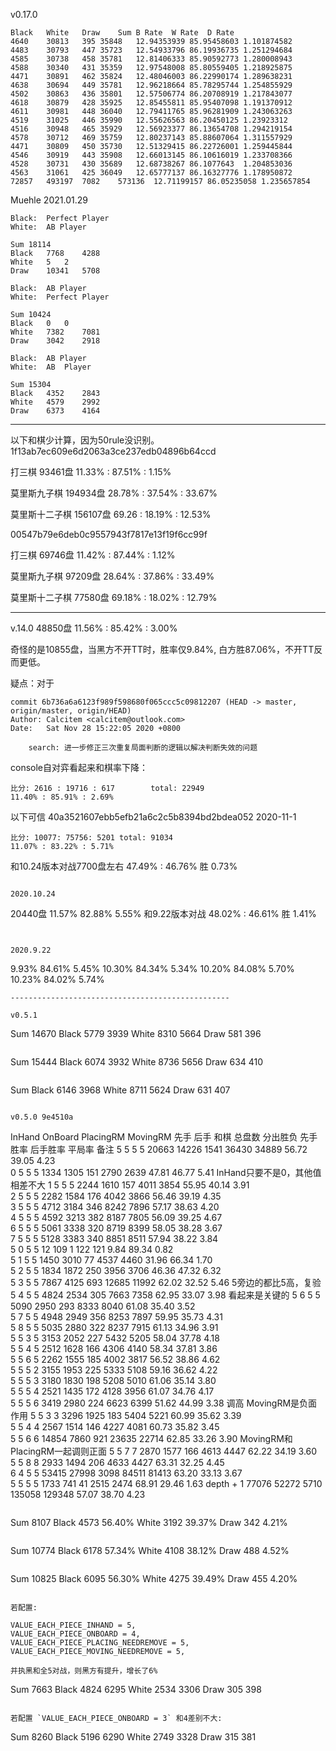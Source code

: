 v0.17.0

```
Black	White	Draw	Sum	B Rate	W Rate	D Rate
4640	30813	395	35848	12.94353939	85.95458603	1.101874582
4483	30793	447	35723	12.54933796	86.19936735	1.251294684
4585	30738	458	35781	12.81406333	85.90592773	1.280008943
4588	30340	431	35359	12.97548008	85.80559405	1.218925875
4471	30891	462	35824	12.48046003	86.22990174	1.289638231
4638	30694	449	35781	12.96218664	85.78295744	1.254855929
4502	30863	436	35801	12.57506774	86.20708919	1.217843077
4618	30879	428	35925	12.85455811	85.95407098	1.191370912
4611	30981	448	36040	12.79411765	85.96281909	1.243063263
4519	31025	446	35990	12.55626563	86.20450125	1.23923312
4516	30948	465	35929	12.56923377	86.13654708	1.294219154
4578	30712	469	35759	12.80237143	85.88607064	1.311557929
4471	30809	450	35730	12.51329415	86.22726001	1.259445844
4546	30919	443	35908	12.66013145	86.10616019	1.233708366
4528	30731	430	35689	12.68738267	86.1077643	1.204853036
4563	31061	425	36049	12.65777137	86.16327776	1.178950872
72857	493197	7082	573136	12.71199157	86.05235058	1.235657854
```

Muehle 2021.01.29

```
Black:	Perfect Player
White:	AB Player

Sum	18114
Black	7768	4288
White	5	2
Draw	10341	5708

Black:	AB Player
White:	Perfect Player

Sum	10424
Black	0	0
White	7382	7081
Draw	3042	2918

Black:	AB Player
White:	AB  Player

Sum	15304
Black	4352	2843
White	4579	2992
Draw	6373	4164
```

--------

以下和棋少计算，因为50rule没识别。
1f13ab7ec609e6d2063a3ce237edb04896b64ccd

打三棋 93461盘
11.33% : 87.51% : 1.15%

莫里斯九子棋 194934盘
28.78% : 37.54% : 33.67%

莫里斯十二子棋 156107盘
69.26 : 18.19% : 12.53%


00547b79e6deb0c9557943f7817e13f19f6cc99f

打三棋 69746盘
11.42% : 87.44% : 1.12%

莫里斯九子棋 97209盘
28.64% : 37.86% : 33.49%

莫里斯十二子棋 77580盘
69.18% : 18.02% : 12.79%

-----------------

v.14.0
48850盘
11.56% : 85.42% : 3.00%

奇怪的是10855盘，当黑方不开TT时，胜率仅9.84%, 白方胜87.06%，不开TT反而更低。

疑点：对于
```
commit 6b736a6a6123f989f598680f065ccc5c09812207 (HEAD -> master, origin/master, origin/HEAD)
Author: Calcitem <calcitem@outlook.com>
Date:   Sat Nov 28 15:22:05 2020 +0800

    search: 进一步修正三次重复局面判断的逻辑以解决判断失效的问题
```
console自对弈看起来和棋率下降：
```
比分: 2616 : 19716 : 617        total: 22949
11.40% : 85.91% : 2.69%
```

以下可信
40a3521607ebb5efb21a6c2c5b8394bd2bdea052
2020-11-1

```
比分: 10077: 75756: 5201 total: 91034
11.07% : 83.22% : 5.71%
```	



和10.24版本对战7700盘左右
47.49% : 46.76% 胜 0.73%
```

2020.10.24
```
20440盘
11.57% 82.88% 5.55%
和9.22版本对战
48.02% : 46.61% 胜 1.41%
```


2020.9.22

```
9.93% 84.61% 5.45%
10.30% 84.34% 5.34%
10.20% 84.08% 5.70%
10.23% 84.02% 5.74%
```
-------------------------------------------------

v0.5.1

```
Sum	14670
Black	5779	3939
White	8310	5664
Draw	581	396
```

```
Sum	15444
Black	6074	3932
White	8736	5656
Draw	634	410
```

```
Sum	
Black	6146	3968
White	8711	5624
Draw	631	407
```

v0.5.0 9e4510a

```
InHand	OnBoard	PlacingRM	MovingRM	先手	后手	和棋	总盘数	分出胜负	先手胜率	后手胜率	平局率	备注
5	5	5	5	20663	14226	1541	36430	34889	56.72 	39.05 	4.23 	
0	5	5	5	1334	1305	151	2790	2639	47.81 	46.77 	5.41 	InHand只要不是0，其他值相差不大
1	5	5	5	2244	1610	157	4011	3854	55.95 	40.14 	3.91 	
2	5	5	5	2282	1584	176	4042	3866	56.46 	39.19 	4.35 	
3	5	5	5	4712	3184	346	8242	7896	57.17 	38.63 	4.20 	
4	5	5	5	4592	3213	382	8187	7805	56.09 	39.25 	4.67 	
6	5	5	5	5061	3338	320	8719	8399	58.05 	38.28 	3.67 	
7	5	5	5	5128	3383	340	8851	8511	57.94 	38.22 	3.84 	
5	0	5	5	12	109	1	122	121	9.84 	89.34 	0.82 	
5	1	5	5	1450	3010	77	4537	4460	31.96 	66.34 	1.70 	
5	2	5	5	1834	1872	250	3956	3706	46.36 	47.32 	6.32 	
5	3	5	5	7867	4125	693	12685	11992	62.02 	32.52 	5.46 	5旁边的都比5高，复验 
5	4	5	5	4824	2534	305	7663	7358	62.95 	33.07 	3.98 	看起来是关键的
5	6	5	5	5090	2950	293	8333	8040	61.08 	35.40 	3.52 	
5	7	5	5	4948	2949	356	8253	7897	59.95 	35.73 	4.31 	
5	8	5	5	5035	2880	322	8237	7915	61.13 	34.96 	3.91 	
5	5	3	5	3153	2052	227	5432	5205	58.04 	37.78 	4.18 	
5	5	4	5	2512	1628	166	4306	4140	58.34 	37.81 	3.86 	
5	5	6	5	2262	1555	185	4002	3817	56.52 	38.86 	4.62 	
5	5	5	2	3155	1953	225	5333	5108	59.16 	36.62 	4.22 	
5	5	5	3	3180	1830	198	5208	5010	61.06 	35.14 	3.80 	
5	5	5	4	2521	1435	172	4128	3956	61.07 	34.76 	4.17 	
5	5	5	6	3419	2980	224	6623	6399	51.62 	44.99 	3.38 	调高 MovingRM是负面作用
5	5	3	3	3296	1925	183	5404	5221	60.99 	35.62 	3.39 	
5	5	4	4	2567	1514	146	4227	4081	60.73 	35.82 	3.45 	
5	5	6	6	14854	7860	921	23635	22714	62.85 	33.26 	3.90 	MovingRM和PlacingRM一起调则正面
5	5	7	7	2870	1577	166	4613	4447	62.22 	34.19 	3.60 	
5	5	8	8	2933	1494	206	4633	4427	63.31 	32.25 	4.45 	
6	4	5	5	53415	27998	3098	84511	81413	63.20 	33.13 	3.67 	
5	5	5	5	1733	741	41	2515	2474	68.91 	29.46 	1.63 	depth + 1
				77076	52272	5710	135058	129348	57.07 	38.70 	4.23 	

```

```
Sum 8107
Black	4573	56.40%
White	3192	39.37%
Draw	342	 4.21%
```

```
Sum	10774
Black	6178	57.34%
White	4108	38.12%
Draw	488	4.52%
```

```
Sum	10825
Black	6095	56.30%
White	4275	39.49%
Draw	455	4.20%
```

若配置:

```
    VALUE_EACH_PIECE_INHAND = 5,
    VALUE_EACH_PIECE_ONBOARD = 4,
    VALUE_EACH_PIECE_PLACING_NEEDREMOVE = 5,
    VALUE_EACH_PIECE_MOVING_NEEDREMOVE = 5,
```
并执黑和全5对战，则黑方有提升，增长了6%
```
Sum	7663
Black	4824	6295
White	2534	3306
Draw	305	398
```

若配置 `VALUE_EACH_PIECE_ONBOARD = 3` 和4差别不大:

```
Sum	8260
Black	5196	6290
White	2749	3328
Draw	315	381
```